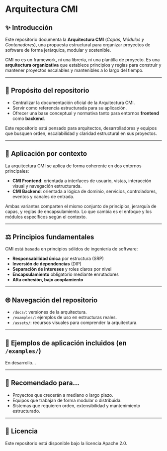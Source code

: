 # Arquitectura CMI

## ✨ Introducción

Este repositorio documenta la **Arquitectura CMI** (_Capas, Módulos y Contenedores_), una propuesta estructural para organizar proyectos de software de forma jerárquica, modular y sostenible.

CMI no es un framework, ni una librería, ni una plantilla de proyecto. Es una **arquitectura organizativa** que establece principios y reglas para construir y mantener proyectos escalables y mantenibles a lo largo del tiempo.

---

## 🔧 Propósito del repositorio

- Centralizar la documentación oficial de la Arquitectura CMI.
- Servir como referencia estructurada para su aplicación.
- Ofrecer una base conceptual y normativa tanto para entornos **frontend** como **backend**.

Este repositorio está pensado para arquitectos, desarrolladores y equipos que busquen orden, escalabilidad y claridad estructural en sus proyectos.

---

## 🔄 Aplicación por contexto

La arquitectura CMI se aplica de forma coherente en dos entornos principales:

- **CMI Frontend**: orientada a interfaces de usuario, vistas, interacción visual y navegación estructurada.
- **CMI Backend**: orientada a lógica de dominio, servicios, controladores, eventos y canales de entrada.

Ambas variantes comparten el mismo conjunto de principios, jerarquía de capas, y reglas de encapsulamiento. Lo que cambia es el enfoque y los módulos específicos según el contexto.

---

## ⚖️ Principios fundamentales

CMI está basada en principios sólidos de ingeniería de software:

- **Responsabilidad única** por estructura (SRP)
- **Inversión de dependencias** (DIP)
- **Separación de intereses** y roles claros por nivel
- **Encapsulamiento** obligatorio mediante enrutadores
- **Alta cohesión, bajo acoplamiento**

---

## 🌐 Navegación del repositorio

- `/docs/`: versiones de la arquitectura.
- `/examples/`: ejemplos de uso en estructuras reales.
- `/assets/`: recursos visuales para comprender la arquitectura.

---

## 🚀 Ejemplos de aplicación incluidos (en `/examples/`)

En desarrollo...

---

## 🎯 Recomendado para...

- Proyectos que crecerán a mediano o largo plazo.
- Equipos que trabajan de forma modular o distribuida.
- Sistemas que requieren orden, extensibilidad y mantenimiento estructurado.

---

## 🔐 Licencia

Este repositorio está disponible bajo la licencia Apache 2.0.
